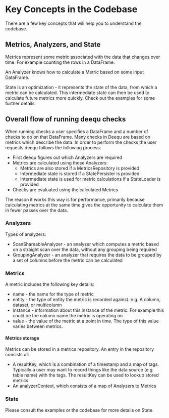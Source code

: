 # Key Concepts in the Codebase
There are a few key concepts that will help you to understand the codebase.

## Metrics, Analyzers, and State
Metrics represent some metric associated with the data that changes over time. For example counting the rows in a
DataFrame.

An Analyzer knows how to calculate a Metric based on some input DataFrame.

State is an optimization - it represents the state of the data, from which a metric can be calculated. This intermediate
state can then be used to calculate future metrics more quickly. Check out the examples for some further details.

## Overall flow of running deequ checks
When running checks a user specifies a DataFrame and a number of checks to do on that DataFrame. Many checks in Deequ
are based on metrics which describe the data. In order to perform the checks the user requests deequ follows the
following process:
* First deequ figures out which Analyzers are required
* Metrics are calculated using those Analyzers:
  * Metrics are also stored if a MetricsRepository is provided 
  * Intermediate state is stored if a StatePersister is provided
  * Intermediate state is used for metric calculations if a StateLoader is provided
* Checks are evaluated using the calculated Metrics

The reason it works this way is for performance, primarily because calculating metrics at the same time gives the
opportunity to calculate them in fewer passes over the data. 

### Analyzers
Types of analyzers:
* ScanShareableAnalyzer - an analyzer which computes a metric based on a straight scan over the data, without any
grouping being required
* GroupingAnalyzer - an analyzer that requires the data to be grouped by a set of columns before the metric can be
calculated

### Metrics
A metric includes the following key details:
* name - the name for the type of metric
* entity - the type of entity the metric is recorded against. e.g. A column, dataset, or multicolumn
* instance - information about this instance of the metric. For example this could be the column name the metric is
operating on
* value - the value of the metric at a point in time. The type of this value varies between metrics.

#### Metrics storage
Metrics can be stored in a metrics repository. An entry in the repository consists of:
* A resultKey, which is a combination of a timestamp and a map of tags. Typically a user may want to record things
like the data source (e.g. table name) with the tags. The resultKey can be used to lookup stored metrics
* An analyzerContext, which consists of a map of Analyzers to Metrics

### State
Please consult the examples or the codebase for more details on State. 
